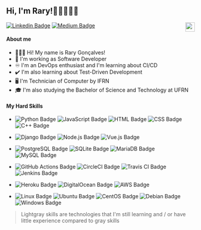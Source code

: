 ## Hi, I'm Rary!👋🏽👨🏽‍💻

<img align="right" width="25" src="https://emojipedia-us.s3.dualstack.us-west-1.amazonaws.com/thumbs/120/twitter/248/flag-brazil_1f1e7-1f1f7.png">

[![Linkedin Badge](https://img.shields.io/badge/-Rary%20Gonçalves-grey?style=flat&logo=Linkedin&logoColor=white&link=https://www.linkedin.com/in/rarygc/)](https://www.linkedin.com/in/rarygc/)
[![Medium Badge](https://img.shields.io/badge/-Rary%20Gonçalves-grey?style=flat&logo=Medium&logoColor=white&link=https://medium.com/@rarygc)](https://medium.com/@rarygc)

#### About me
- 🙋🏽‍♂️ Hi! My name is Rary Gonçalves!
- 🚀 I'm working as Software Developer
- ♾️ I'm an DevOps enthusiast and I'm learning about CI/CD
- ✔️ I'm also learning about Test-Driven Development
- 🖥️ I'm Technician of Computer by IFRN
- 🎓 I'm also studying the Bachelor of Science and Technology at UFRN

#### My Hard Skills
- ![Python Badge](https://img.shields.io/badge/Python-grey?style=flat&logo=Python&logoColor=white)
![JavaScript Badge](https://img.shields.io/badge/JavaScript-grey?style=flat&logo=JavaScript&logoColor=white)
![HTML Badge](https://img.shields.io/badge/HTML-lightgrey?style=flat&logo=HTML5&logoColor=white)
![CSS Badge](https://img.shields.io/badge/CSS-lightgrey?style=flat&logo=CSS3&logoColor=white)
![C++ Badge](https://img.shields.io/badge/C++-lightgrey?style=flat&logo=C%2B%2B&logoColor=white)

- ![Django Badge](https://img.shields.io/badge/Django-grey?style=flat&logo=Django&logoColor=white)
![Node.js Badge](https://img.shields.io/badge/Node.js-lightgrey?style=flat&logo=Node.js&logoColor=white)
![Vue.js Badge](https://img.shields.io/badge/Vue.js-lightgrey?style=flat&logo=Vue.js&logoColor=white)

- ![PostgreSQL Badge](https://img.shields.io/badge/PostgreSQL-grey?style=flat&logo=PostgreSQL&logoColor=white)
![SQLite Badge](https://img.shields.io/badge/SQLite-grey?style=flat&logo=SQLite&logoColor=white)
![MariaDB Badge](https://img.shields.io/badge/MariaDB-lightgrey?style=flat&logo=MariaDB&logoColor=white)
![MySQL Badge](https://img.shields.io/badge/MySQL-lightgrey?style=flat&logo=MySQL&logoColor=white)

- ![GitHub Actions Badge](https://img.shields.io/badge/GitHub%20Actions-grey?style=flat&logo=GitHub%20Actions&logoColor=white)
![CircleCI Badge](https://img.shields.io/badge/CircleCI-grey?style=flat&logo=CircleCI&logoColor=white)
![Travis CI Badge](https://img.shields.io/badge/Travis%20CI-lightgrey?style=flat&logo=Travis%20CI&logoColor=white)
![Jenkins Badge](https://img.shields.io/badge/Jenkins-lightgrey?style=flat&logo=Jenkins&logoColor=white)

- ![Heroku Badge](https://img.shields.io/badge/Heroku-grey?style=flat&logo=Heroku&logoColor=white)
![DigitalOcean Badge](https://img.shields.io/badge/DigitalOcean-grey?style=flat&logo=DigitalOcean&logoColor=white)
![AWS Badge](https://img.shields.io/badge/AWS-lightgrey?style=flat&logo=Amazon%20AWS&logoColor=white)

- ![Linux Badge](https://img.shields.io/badge/Linux-grey?style=flat&logo=Linux&logoColor=white)
![Ubuntu Badge](https://img.shields.io/badge/Ubuntu-grey?style=flat&logo=Ubuntu&logoColor=white)
![CentOS Badge](https://img.shields.io/badge/CentOS-grey?style=flat&logo=CentOS&logoColor=white)
![Debian Badge](https://img.shields.io/badge/Debian-lightgrey?style=flat&logo=Debian&logoColor=white)
![Windows Badge](https://img.shields.io/badge/Windows%20Server-lightgrey?style=flat&logo=Windows&logoColor=white)

> Lightgray skills are technologies that I'm still learning and / or have little experience compared to gray skills
